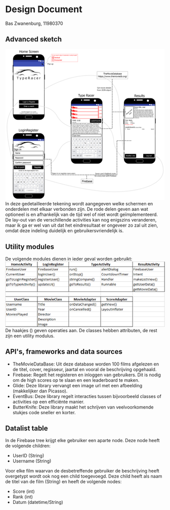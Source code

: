 # Design Document
Bas Zwanenburg, 11980370

## Advanced sketch
![Sketches](/docs/Sketches.png)
In deze gedetailleerde tekening wordt aangegeven welke schermen en onderdelen met elkaar verbonden zijn. De rode delen geven aan wat optioneel is en afhankelijk van de tijd wel of niet wordt geïmplementeerd. De lay-out van de verschillende activities kan nog enigszins veranderen, maar ik ga er wel van uit dat het eindresultaat er ongeveer zo zal uit zien, omdat deze indeling duidelijk en gebruikersvriendelijk is.

## Utility modules
De volgende modules dienen in ieder geval worden gebruikt:
![Moduli](/docs/Moduli.png)
De haakjes () geven operaties aan. De classes hebben attributen, de rest zijn een utility modulus.

## API's, frameworks and data sources
- TheMovieDataBase: Uit deze database worden 100 films afgelezen en de titel, cover, regisseur, jaartal en vooral de beschrijving opgehaald.
- Firebase: Regelt het registeren en inloggen van gebruikers. Dit is nodig om de high scores op te slaan en een leaderboard te maken.
- Glide: Deze library vervangt een image url met een afbeelding (makkelijker dan Picasso).
- EventBus: Deze library regelt interacties tussen bijvoorbeeld classes of activities op een efficiënte manier.
- ButterKnife: Deze library maakt het schrijven van veelvoorkomende stukjes code sneller en korter. 

## Datalist table
In de Firebase tree krijgt elke gebruiker een aparte node. Deze node heeft de volgende children:
- UserID (String)
- Username (String)

Voor elke film waarvan de desbetreffende gebruiker de beschrijving heeft overgetypt wordt ook nog een child toegevoegd. Deze child heeft als naam de titel van de film (String) en heeft de volgende nodes:
- Score (int)
- Rank (int)
- Datum (datetime/String)
